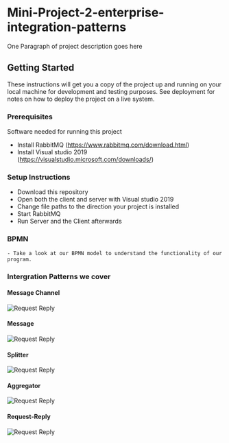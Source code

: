 # Mini-Project-2-enterprise-integration-patterns

One Paragraph of project description goes here

## Getting Started

These instructions will get you a copy of the project up and running on your local machine for development and testing purposes. See deployment for notes on how to deploy the project on a live system.

### Prerequisites
Software needed for running this project

- Install RabbitMQ (https://www.rabbitmq.com/download.html)
- Install Visual studio 2019 (https://visualstudio.microsoft.com/downloads/)

### Setup Instructions
- Download this repository
- Open both the client and server with Visual studio 2019
- Change file paths to the direction your project is installed
- Start RabbitMQ
- Run Server and the Client afterwards
	
### BPMN
	- Take a look at our BPMN model to understand the functionality of our program.
	
### Intergration Patterns we cover

#### Message Channel
![Request Reply](https://www.enterpriseintegrationpatterns.com/img/MessageChannelSolution.gif)
#### Message
![Request Reply](https://www.enterpriseintegrationpatterns.com/img/MessageSolution.gif)
#### Splitter
![Request Reply](https://www.enterpriseintegrationpatterns.com/img/Sequencer.gif)
#### Aggregator
![Request Reply](https://www.enterpriseintegrationpatterns.com/img/Aggregator.gif)
#### Request-Reply
![Request Reply](https://www.enterpriseintegrationpatterns.com/img/RequestReply.gif)
